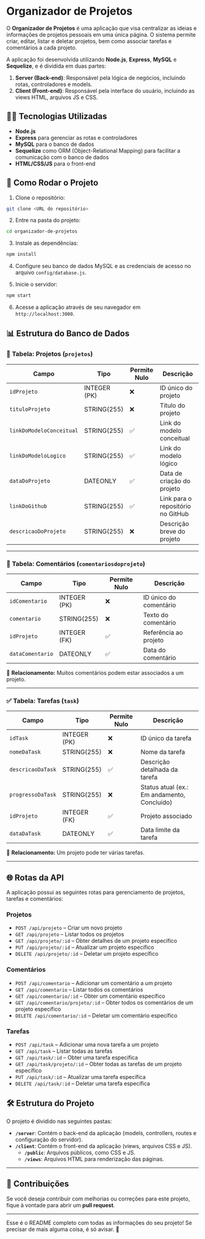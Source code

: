 # Organizador de Projetos

O **Organizador de Projetos** é uma aplicação que visa centralizar as ideias e informações de projetos pessoais em uma única página. O sistema permite criar, editar, listar e deletar projetos, bem como associar tarefas e comentários a cada projeto.

A aplicação foi desenvolvida utilizando **Node.js**, **Express**, **MySQL** e **Sequelize**, e é dividida em duas partes:

1. **Server (Back-end)**: Responsável pela lógica de negócios, incluindo rotas, controladores e models.
2. **Client (Front-end)**: Responsável pela interface do usuário, incluindo as views HTML, arquivos JS e CSS.

## 🧑‍💻 **Tecnologias Utilizadas**

- **Node.js**
- **Express** para gerenciar as rotas e controladores
- **MySQL** para o banco de dados
- **Sequelize** como ORM (Object-Relational Mapping) para facilitar a comunicação com o banco de dados
- **HTML/CSS/JS** para o front-end

## 🚀 **Como Rodar o Projeto**

1. Clone o repositório:

```bash
git clone <URL do repositório>
```

2. Entre na pasta do projeto:

```bash
cd organizador-de-projetos
```

3. Instale as dependências:

```bash
npm install
```

4. Configure seu banco de dados MySQL e as credenciais de acesso no arquivo `config/database.js`.

5. Inicie o servidor:

```bash
npm start
```

6. Acesse a aplicação através de seu navegador em `http://localhost:3000`.

## 📊 **Estrutura do Banco de Dados**

### 📁 **Tabela: Projetos (`projetos`)**
| Campo                  | Tipo           | Permite Nulo | Descrição                            |
|------------------------|----------------|--------------|--------------------------------------|
| `idProjeto`            | INTEGER (PK)   | ❌           | ID único do projeto                 |
| `tituloProjeto`        | STRING(255)    | ❌           | Título do projeto                   |
| `linkDoModeloConceitual`| STRING(255)    | ✅           | Link do modelo conceitual           |
| `linkDoModeloLogico`    | STRING(255)    | ✅           | Link do modelo lógico               |
| `dataDoProjeto`        | DATEONLY       | ✅           | Data de criação do projeto          |
| `linkDoGithub`         | STRING(255)    | ✅           | Link para o repositório no GitHub    |
| `descricaoDoProjeto`   | STRING(255)    | ❌           | Descrição breve do projeto          |

---

### 📝 **Tabela: Comentários (`comentariosdoprojeto`)**
| Campo            | Tipo         | Permite Nulo | Descrição                      |
|------------------|--------------|--------------|----------------------------------|
| `idComentario`   | INTEGER (PK) | ❌           | ID único do comentário          |
| `comentario`     | STRING(255)  | ❌           | Texto do comentário             |
| `idProjeto`      | INTEGER (FK) | ✅           | Referência ao projeto           |
| `dataComentario` | DATEONLY     | ✅           | Data do comentário              |

🔗 **Relacionamento:** Muitos comentários podem estar associados a um projeto.

---

### ✅ **Tabela: Tarefas (`task`)**
| Campo            | Tipo         | Permite Nulo | Descrição                      |
|------------------|--------------|--------------|----------------------------------|
| `idTask`         | INTEGER (PK) | ❌           | ID único da tarefa              |
| `nomeDaTask`     | STRING(255)  | ❌           | Nome da tarefa                  |
| `descricaoDaTask`| STRING(255)  | ✅           | Descrição detalhada da tarefa   |
| `progressoDaTask` | STRING(255)  | ❌           | Status atual (ex.: Em andamento, Concluído) |
| `idProjeto`      | INTEGER (FK) | ✅           | Projeto associado               |
| `dataDaTask`     | DATEONLY     | ✅           | Data limite da tarefa           |

🔗 **Relacionamento:** Um projeto pode ter várias tarefas.

---

## 🌐 **Rotas da API**

A aplicação possui as seguintes rotas para gerenciamento de projetos, tarefas e comentários:

### **Projetos**

- `POST /api/projeto` – Criar um novo projeto
- `GET /api/projeto` – Listar todos os projetos
- `GET /api/projeto/:id` – Obter detalhes de um projeto específico
- `PUT /api/projeto/:id` – Atualizar um projeto específico
- `DELETE /api/projeto/:id` – Deletar um projeto específico

### **Comentários**

- `POST /api/comentario` – Adicionar um comentário a um projeto
- `GET /api/comentario` – Listar todos os comentários
- `GET /api/comentario/:id` – Obter um comentário específico
- `GET /api/comentario/projeto/:id` – Obter todos os comentários de um projeto específico
- `DELETE /api/comentario/:id` – Deletar um comentário específico

### **Tarefas**

- `POST /api/task` – Adicionar uma nova tarefa a um projeto
- `GET /api/task` – Listar todas as tarefas
- `GET /api/task/:id` – Obter uma tarefa específica
- `GET /api/task/projeto/:id` – Obter todas as tarefas de um projeto específico
- `PUT /api/task/:id` – Atualizar uma tarefa específica
- `DELETE /api/task/:id` – Deletar uma tarefa específica

## 🛠️ **Estrutura do Projeto**

O projeto é dividido nas seguintes pastas:

- **`/server`**: Contém o back-end da aplicação (models, controllers, routes e configuração do servidor).
- **`/client`**: Contém o front-end da aplicação (views, arquivos CSS e JS).
  - **`/public`**: Arquivos públicos, como CSS e JS.
  - **`/views`**: Arquivos HTML para renderização das páginas.

---

## 🤝 **Contribuições**

Se você deseja contribuir com melhorias ou correções para este projeto, fique à vontade para abrir um **pull request**.

---

Esse é o README completo com todas as informações do seu projeto! Se precisar de mais alguma coisa, é só avisar. 🚀
